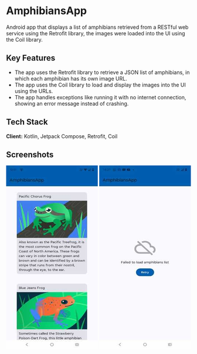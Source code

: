 
# AmphibiansApp

Android app that displays a list of amphibians retrieved from a RESTful web service using the Retrofit library, the images were loaded into the UI using the Coil library.


## Key Features

- The app uses the Retrofit library to retrieve a JSON list of amphibians, in which each amphibian has its own image URL.
- The app uses the Coil library to load and display the images into the UI using the URLs.
- The app handles exceptions like running it with no internet connection, showing an error message instead of crashing.

## Tech Stack

**Client:** Kotlin, Jetpack Compose, Retrofit, Coil



## Screenshots

![App Screenshot](https://github.com/milton-code/AmphibiansApp/blob/8f96518e22b7d28c69e9418bd12597b4311f9da2/amphibianlist_success.jpeg)
![App Screenshot](https://github.com/milton-code/AmphibiansApp/blob/8f96518e22b7d28c69e9418bd12597b4311f9da2/amphibianlist_error.jpeg)

